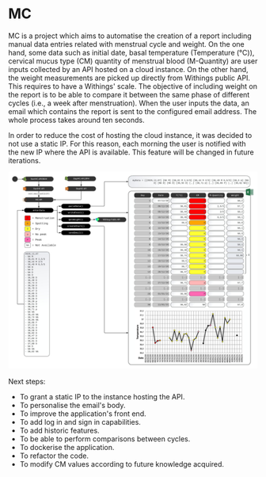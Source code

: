 # MC
MC is a project which aims to automatise the creation of a report including manual data entries related with menstrual cycle and weight. On the one hand, some data such as initial date, basal temperature (Temperature (°C)), cervical mucus type (CM) quantity of menstrual blood (M-Quantity) are user inputs collected by an API hosted on a cloud instance. On the other hand, the weight measurements are picked up directly from Withings public API. This requires to have a Withings' scale. The objective of including weight on the report is to be able to compare it between the same phase of different cycles (i.e., a week after menstruation).
When the user inputs the data, an email which contains the report is sent to the configured email address. The whole process takes around ten seconds. 

In order to reduce the cost of hosting the cloud instance, it was decided to not use a static IP. For this reason, each morning the user is notified with the new IP where the API is available. This feature will be changed in future iterations.

![alt text](https://github.com/jrequenaord/MC/blob/main/MC-Images/MC_v0.%201.jpeg)

Next steps:
- To grant a static IP to the instance hosting the API.
- To personalise the email's body.
- To improve the application's front end.
- To add log in and sign in capabilities.
- To add historic features.
- To be able to perform comparisons between cycles.
- To dockerise the application.
- To refactor the code.
- To modify CM values according to future knowledge acquired.
